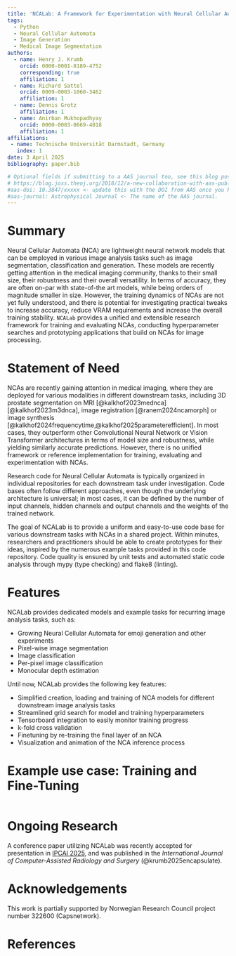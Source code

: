 ```yaml
---
title: 'NCALab: A Framework for Experimentation with Neural Cellular Automata'
tags:
  - Python
  - Neural Cellular Automata
  - Image Generation
  - Medical Image Segmentation
authors:
  - name: Henry J. Krumb
    orcid: 0000-0001-8189-4752
    corresponding: true
    affiliation: 1
  - name: Richard Sattel
    orcid: 0009-0003-1060-3462
    affiliation: 1
  - name: Dennis Grotz
    affiliation: 1
  - name: Anirban Mukhopadhyay
    orcid: 0000-0003-0669-4018
    affiliation: 1
affiliations:
 - name: Technische Universität Darmstadt, Germany
   index: 1
date: 3 April 2025
bibliography: paper.bib

# Optional fields if submitting to a AAS journal too, see this blog post:
# https://blog.joss.theoj.org/2018/12/a-new-collaboration-with-aas-publishing
#aas-doi: 10.3847/xxxxx <- update this with the DOI from AAS once you know it.
#aas-journal: Astrophysical Journal <- The name of the AAS journal.
---
```


# Summary


Neural Cellular Automata (NCA) are lightweight neural network models that can be employed in various image analysis tasks such as image segmentation, classification and generation.
These models are recently getting attention in the medical imaging community, thanks to their small size, their robustness and their overall versatility.
In terms of accuracy, they are often on-par with state-of-the art models, while being orders of magnitude smaller in size.
However, the training dynamics of NCAs are not yet fully understood, and there is potential for investigating practical tweaks to increase accuracy, reduce VRAM requirements and increase the overall training stability.
`NCALab` provides a unified and extensible research framework for training and evaluating NCAs, conducting hyperparameter searches and prototyping applications that build on NCAs for image processing.


# Statement of Need

NCAs are recently gaining attention in medical imaging, where they are deployed for various modalities in different downstream tasks, including 3D prostate segmentation on MRI [@kalkhof2023mednca] [@kalkhof2023m3dnca], image registration [@ranem2024ncamorph] or image synthesis [@kalkhof2024frequencytime,@kalkhof2025parameterefficient].
In most cases, they outperform other Convolutional Neural Network or Vision Transformer architectures in terms of model size and robustness, while yielding similarly accurate predictions.
However, there is no unified framework or reference implementation for training, evaluating and experimentation with NCAs.

Research code for Neural Cellular Automata is typically organized in individual repositories for each downstream task under investigation.
Code bases often follow different approaches, even though the underlying architecture is universal; in most cases, it can be defined by the number of input channels, hidden channels and output channels and the weights of the trained network.

The goal of NCALab is to provide a uniform and easy-to-use code base for various downstream tasks with NCAs in a shared project.
Within minutes, researchers and practitioners should be able to create prototypes for their ideas, inspired by the numerous example tasks provided in this code repository.
Code quality is ensured by unit tests and automated static code analysis through mypy (type checking) and flake8 (linting).

# Features

NCALab provides dedicated models and example tasks for recurring image analysis tasks, such as:

* Growing Neural Cellular Automata for emoji generation and other experiments
* Pixel-wise image segmentation
* Image classification
* Per-pixel image classification
* Monocular depth estimation

Until now, NCALab provides the following key features:

* Simplified creation, loading and training of NCA models for different downstream image analysis tasks
* Streamlined grid search for model and training hyperparameters
* Tensorboard integration to easily monitor training progress
* k-fold cross validation
* Finetuning by re-training the final layer of an NCA
* Visualization and animation of the NCA inference process


# Example use case: Training and Fine-Tuning

```python

```


# Ongoing Research

A conference paper utilizing NCALab was recently accepted for presentation in [IPCAI 2025](https://ipcai.org), and was published in the _International Journal of Computer-Assisted Radiology and Surgery_ (@krumb2025encapsulate).


# Acknowledgements

This work is partially supported by Norwegian Research Council project number 322600 (Capsnetwork).

# References

